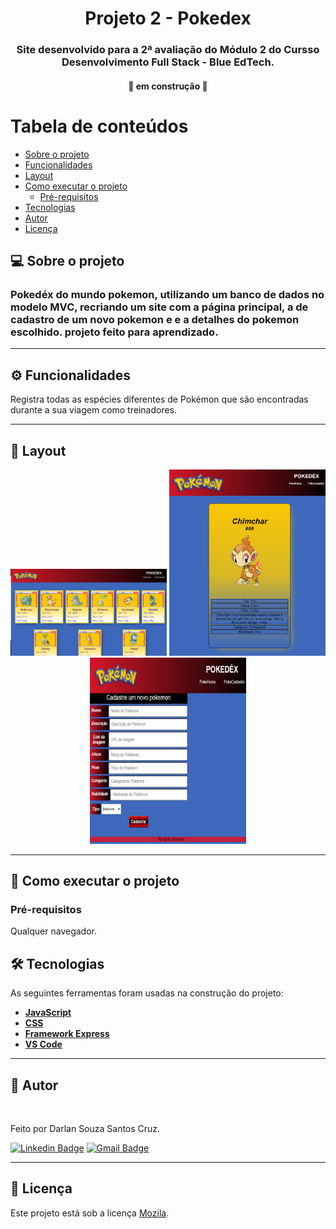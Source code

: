 <h1 align="center">
    Projeto 2 - Pokedex
</h1>

<h3 align="center">
    Site desenvolvido para a 2ª avaliação do Módulo 2 do Cursso Desenvolvimento Full Stack - Blue EdTech.
</h3>

<h4 align="center">
	🚧  em construção  🚧
</h4>

Tabela de conteúdos
=================
<!--ts-->
   * [Sobre o projeto](#-sobre-o-projeto)
   * [Funcionalidades](#-funcionalidades)
   * [Layout](#-layout)
   * [Como executar o projeto](#-como-executar-o-projeto)
     * [Pré-requisitos](#pré-requisitos)
   * [Tecnologias](#-tecnologias)
   * [Autor](#-autor)
   * [Licença](#-licença)
<!--te-->


## 💻 Sobre o projeto
<h3>Pokedéx do mundo pokemon, utilizando um banco de dados no modelo MVC, recriando um site com a página principal, a de cadastro de um novo pokemon e e a detalhes do pokemon escolhido.
	projeto feito para aprendizado.

---

## ⚙ Funcionalidades
<p>
  Registra todas as espécies diferentes de Pokémon que são encontradas durante a sua viagem como treinadores. 
  </p>

---

## 🎨 Layout

<p align="center">
	<img src="https://github.com/Dansouza911/M02-P02-Pokedex/blob/main/public/image/screenshoot1.png" alt="screenshot1" width="250"/>
	<img src="https://github.com/Dansouza911/M02-P02-Pokedex/blob/main/public/image/screenshoot2.png" alt="screenshot2" width="250"/>
	<img src="https://github.com/Dansouza911/M02-P02-Pokedex/blob/main/public/image/screenshoot3.png" alt="screenshot2" width="250"/>
</p>


---

## 🚀 Como executar o projeto

### Pré-requisitos

Qualquer navegador.



## 🛠 Tecnologias

As seguintes ferramentas foram usadas na construção do projeto:

-   **[JavaScript](https://www.javascript.com/)**
-   **[CSS]()**
-   **[Framework Express](https://expressjs.com/pt-br/)**
-   **[VS Code](https://code.visualstudio.com/)**

---

## 🦸 Autor

<img style="border-radius: 50%;" src="https://media-exp1.licdn.com/dms/image/C4D03AQGoMplHxSTKFQ/profile-displayphoto-shrink_800_800/0/1589132972359?e=1643846400&v=beta&t=CP1STbPumqTKfR4JRd_4FzoQOV1Ig21onnNNUJ-CBJk" width="100px;" alt=""/>

Feito por Darlan Souza Santos Cruz.

[![Linkedin Badge](https://img.shields.io/badge/LinkedIn-0077B5?style=for-the-badge&logo=linkedin&logoColor=white)](https://www.linkedin.com/in/darlan-souza-santos-173b5b121/)
[![Gmail Badge](https://img.shields.io/badge/Gmail-D14836?style=for-the-badge&logo=gmail&logoColor=white)](mailto:dansouza911@gmail.com)

---

## 📝 Licença

Este projeto está sob a licença [Mozila](./LICENSE).
